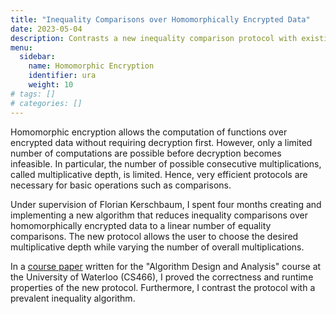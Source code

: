 ```yaml
---
title: "Inequality Comparisons over Homomorphically Encrypted Data"
date: 2023-05-04
description: Contrasts a new inequality comparison protocol with existing inequality comparison schemes
menu:
  sidebar:
    name: Homomorphic Encryption
    identifier: ura
    weight: 10
# tags: []
# categories: []
---
```


Homomorphic encryption allows the computation of functions over encrypted data without requiring decryption first. However, only a limited number of computations are possible before decryption becomes infeasible. In particular, the number of possible consecutive multiplications, called multiplicative depth, is limited. Hence, very efficient protocols are necessary for basic operations such as comparisons.

Under supervision of Florian Kerschbaum, I spent four months creating and implementing a new algorithm that reduces inequality comparisons over homomorphically encrypted data to a linear number of equality comparisons. The new protocol allows the user to choose the desired multiplicative depth while varying the number of overall multiplications.

In a [course paper](ura.pdf) written for the "Algorithm Design and Analysis" course at the University of Waterloo (CS466), I proved the correctness and runtime properties of the new protocol. Furthermore, I contrast the protocol with a prevalent inequality algorithm.